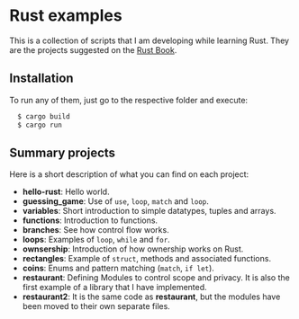 # Rust examples

This is a collection of scripts that I am developing while learning Rust.
They are the projects suggested on the [Rust Book](https://doc.rust-lang.org/book/).

## Installation

To run any of them, just go to the respective folder and execute:

```sh
  $ cargo build
  $ cargo run
```

## Summary projects

Here is a short description of what you can find on each project:

* **hello-rust**: Hello world.
* **guessing_game**: Use of `use`, `loop`, `match` and `loop`.
* **variables**: Short introduction to simple datatypes, tuples and arrays.
* **functions**: Introduction to functions.
* **branches**: See how control flow works.
* **loops**: Examples of `loop`, `while` and `for`.
* **ownsership**: Introduction of how ownership works on Rust.
* **rectangles**: Example of `struct`, methods and associated functions.
* **coins**: Enums and pattern matching (`match`, `if let`).
* **restaurant**: Defining Modules to control scope and privacy. It is also
the first example of a library that I have implemented.
* **restaurant2**: It is the same code as **restaurant**, but the modules have
been moved to their own separate files.
